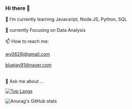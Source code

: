 ### Hi there 👋
 🌱 I’m currently learning Javacsript, Node.JS, Python, SQL
 <br></br>
 🌱 currently Focusing on Data Analysis
 <br></br>
 📫 How to reach me: 
<br></br>wy0628j@gmail.com 
<br></br>bluejay91@naver.com
<br></br>               
 💬 Ask me about ...                    

[![Top Langs](https://github-readme-stats.vercel.app/api/top-langs/?username=CODE-RED-LionKing&layout=compact)](https://github.com/CODE-RED-KionKing/github-readme-stats)

![Anurag's GitHub stats](https://github-readme-stats.vercel.app/api?username=CODE-RED-LionKing&show_icons=true&theme=transparent)

  
  


<!--
**Code-RED-LionKing/Code-RED-LionKing** is a ✨ _special_ ✨ repository because its `README.md` (this file) appears on your GitHub profile.

Here are some ideas to get you started:

- 🔭 I’m currently working on ...
- 🌱 I’m currently learning ...
- 👯 I’m looking to collaborate on ...
- 🤔 I’m looking for help with ...
- 💬 Ask me about ...
- 📫 How to reach me: ...
- 😄 Pronouns: ...
- ⚡ Fun fact: ...
-->
